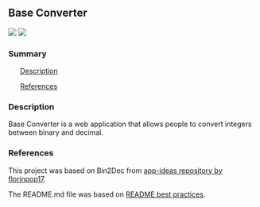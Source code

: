 ## Base Converter
[![](https://img.shields.io/static/v1?label=github-pages&message=active&color=#28a745)](https://gccunha015.github.io/base-converter/)
[![](https://img.shields.io/static/v1?label=MIT&message=license&color=#28a745)](https://gccunha015.github.io/base-converter/)

### Summary
&nbsp;&nbsp;&nbsp;&nbsp;&nbsp;&nbsp;[Description](#description)

&nbsp;&nbsp;&nbsp;&nbsp;&nbsp;&nbsp;[References](#references)

### Description
Base Converter is a web application that allows people to convert integers between binary and decimal.

### References

This project was based on Bin2Dec from [app-ideas repository by florinpop17](https://github.com/florinpop17/app-ideas).

The README.md file was based on [README best practices](https://medium.com/@jacksonz666/readme-best-practices-7c9ad6c2303).
